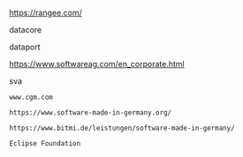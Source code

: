https://rangee.com/

datacore


dataport

https://www.softwareag.com/en_corporate.html

sva

	www.cgm.com
	
	https://www.software-made-in-germany.org/
	
	https://www.bitmi.de/leistungen/software-made-in-germany/
	
	Eclipse Foundation


